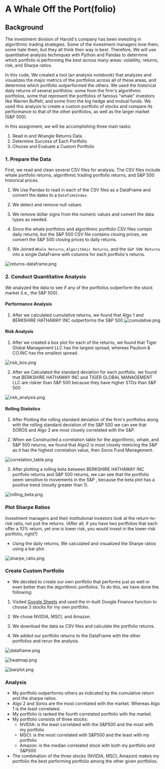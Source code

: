 # A Whale Off the Port(folio)


## Background

The investment division of Harold's company has been investing in algorithmic trading strategies. Some of the investment managers love them, some hate them, but they all think their way is best. Therefore, We will use quantitative analysis techniques with Python and Pandas to determine which portfolio is performing the best across many areas: volatility, returns, risk, and Sharpe ratios.

In this code, We created a tool (an analysis notebook) that analyzes and visualizes the major metrics of the portfolios across all of these areas, and determine which portfolio outperformed the others. We used the historical daily returns of several portfolios: some from the firm's algorithmic portfolios, some that represent the portfolios of famous "whale" investors like Warren Buffett, and some from the big hedge and mutual funds. We used this analysis to create a custom portfolio of stocks and compare its performance to that of the other portfolios, as well as the larger market (S&P 500).

In this assignment, we will be accomplishing three main tasks:

1. Read in and Wrangle Returns Data
2. Determine Success of Each Portfolio
3. Choose and Evaluate a Custom Portfolio


### 1. Prepare the Data

First, we read and clean several CSV files for analysis. The CSV files include whale portfolio returns, algorithmic trading portfolio returns, and S&P 500 historical prices. 

1. We Use Pandas to read in each of the CSV files as a DataFrame and convert the dates to a `DateTimeIndex`.

2. We detect and remove null values.

3. We remove dollar signs from the numeric values and convert the data types as needed.

4. Since the whale portfolios and algorithmic portfolio CSV files contain daily returns, but the S&P 500 CSV file contains closing prices, we convert the S&P 500 closing prices to daily returns.

5. We Joined `Whale Returns`, `Algorithmic Returns`, and the `S&P 500 Returns` into a single DataFrame with columns for each portfolio's returns.

  ![returns-dataframe.png](Images/returns-dataframe.png)

### 2. Conduct Quantitative Analysis

We analyzed the data to see if any of the portfolios outperform the stock market (i.e., the S&P 500).

#### Performance Analysis

1. After we calculated cumulative returns, we found that Algo 1 and BERKSHIRE HATHAWAY INC outperforms the S&P 500
 ![cumulative.png](Images/cumulative.png)
#### Risk Analysis

1. After we created a box plot for each of the returns, we found that Tiger Global Management LLC has the largest spread, whereas Paulson & CO.INC has the smallest spread.

 ![risk_box.png](Images/risk_box.png)

2. After we Calculated the standard deviation for each portfolio, we found that BERKSHIRE HATHAWAY INC and TIGER GLOBAL MANAGEMENT LLC are riskier than S&P 500 because they have higher STDs than S&P 500

 ![risk_analysis.png](Images/risk_analysis.png)

#### Rolling Statistics

1. After Plotting the rolling standard deviation of the firm's portfolios along with the rolling standard deviation of the S&P 500 we can see that SOROS and Algo 2 are most closely correlated with the S&P.


2. When we Constructed a correlation table for the algorithmic, whale, and S&P 500 returns, we found that Algo2 is most closely mimicing the S&P as it has the highest correlation value, then Soros Fund Management. 

![correlation_table.png](Images/correlation_table.png)

3. After plotting a rolling beta between BERKSHIRE HATHAWAY INC portfolio returns and S&P 500 returns, we can see that the portfolio seem sensitive to movements in the S&P , because the beta plot has a positive trend (mostly greater than 1).

![rolling_beta.png](Images/rolling_beta.png)




### Plot Sharpe Ratios

Investment managers and their institutional investors look at the return-to-risk ratio, not just the returns. (After all, if you have two portfolios that each offer a 10% return, yet one is lower risk, you would invest in the lower-risk portfolio, right?)

- Using the daily returns, We calculated and visualized the Sharpe ratios using a bar plot.


![sharpe_ratio.png](Images/sharpe_ratio.png)

### Create Custom Portfolio

- We decided to create our own portfolio that performs just as well or even better than the algorithmic portfolios. To do this, we have done the following:

1. Visited [Google Sheets](https://docs.google.com/spreadsheets/) and used the in-built Google Finance function to choose 3 stocks for my own portfolio.

2. We chose NVIDIA, MSCI, and Amazon.

3. We download the data as CSV files and calculate the portfolio returns.

4. We added our portfolio returns to the DataFrame with the other portfolios and rerun the analysis.

 ![dataframe.png](Images/dataframe.png)
 
 ![heatmap.png](Images/heatmap.png)
 
 ![barplot.png](Images/barplot.png)


### Analysis
- My portfolio outperforms others as indicated by the cumulative return and the sharpe ratios.
- Algo 2 and Soros are the most correlated with the market. Whereas Algo 1 is the least correlated.
- My portfolio is ranked the fourth correlated portfolio with the market.
- My portfolio consists of three stocks:
   - NVIDIA: is the least correlated with the S&P500 and the most with my portfolio
   - MSCI: is the most correlated with S&P500 and the least with my portfolio
   - Amazon: is the median correlated stock with both my portfolio and S&P500
 - The combination of the three stocks (NVIDIA, MSCI, Amazon) makes my portfolio the best performing portfolio among the other given portfolios.


